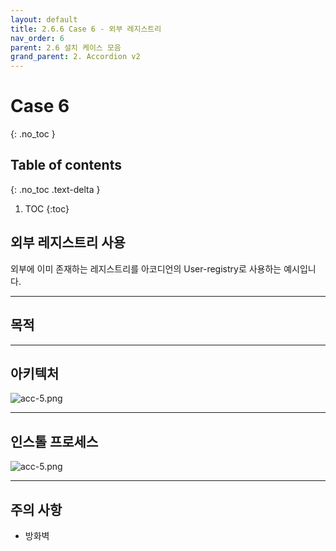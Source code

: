 ```yaml
---
layout: default
title: 2.6.6 Case 6 - 외부 레지스트리
nav_order: 6
parent: 2.6 설치 케이스 모음
grand_parent: 2. Accordion v2
---
```


# Case 6
{: .no_toc }

## Table of contents
{: .no_toc .text-delta }

1. TOC
{:toc}


## 외부 레지스트리 사용

외부에 이미 존재하는 레지스트리를 아코디언의 User-registry로 사용하는 예시입니다.

---
## 목적


---
## 아키텍처

![acc-5.png](/assets/images/accordion/acc-5.png)


---
## 인스톨 프로세스

![acc-5.png](/assets/images/accordion/acc-5.png)


---
## 주의 사항

- 방화벽